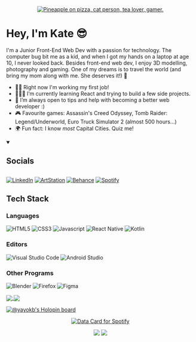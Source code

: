 <div align="center"><a href="https://git.io/typing-svg"><img src="https://readme-typing-svg.demolab.com?font=VT323&size=32&duration=6000&pause=2000&color=33A781&center=true&vCenter=true&multiline=true&width=650&lines=Pineapple+on+pizza%2C+cat+person%2C+tea+lover%2C+gamer" alt="Pineapple on pizza, cat person, tea lover, gamer." /></a></div>

# Hey, I'm Kate 😎
I'm a Junior Front-End Web Dev with a passion for technology. The computer bug bit me as a kid, and when I got my hands on a laptop at age 10, I never looked back. Besides front-end web dev, I enjoy 3D modelling, photography and gaming. One of my dreams is to travel the world (and bring my mom along with me. She deserves it!) 💙

- ✍🏻 Right now I'm working my first job!
- 👩🏼‍🎓 I’m currently learning React and trying to build a few side projects.
- 🔎 I’m always open to tips and help with becoming a better web developer :)
- 🎮 Favourite games: Assassin's Creed Odyssey, Tomb Raider: Legend/Underworld, Euro Truck Simulator 2 (almost 500 hours...)
- 🌍 Fun fact: I know *most* Capital Cities. Quiz me!

<details open="">
  <summary><h2>Socials<h2></summary>
  
  [![LinkedIn](https://img.shields.io/badge/linkedin-%230077B5.svg?style=for-the-badge&logo=linkedin&logoColor=white)](https://linkedin.com/in/kateblake3)
  [![ArtStation](https://img.shields.io/badge/ArtStation-13AFF0?style=for-the-badge&logo=artstation&logoColor=white)](https://www.artstation.com/yayokb)
  [![Behance](https://img.shields.io/badge/Behance-1769ff?style=for-the-badge&logo=behance&logoColor=white)](https://www.behance.net/yayokb)
  [![Spotify](https://img.shields.io/badge/Spotify-1ED760?style=for-the-badge&logo=spotify&logoColor=white)](https://open.spotify.com/user/6ln43afcfjuwrkja4x1ls3gs2)
</details>

## Tech Stack
### Languages
![HTML5](https://img.shields.io/badge/html5-%23E34F26.svg?style=for-the-badge&logo=html5&logoColor=E34F26&labelColor=111111)
![CSS3](https://img.shields.io/badge/css3-%231572B6.svg?style=for-the-badge&logo=css3&logoColor=1572B6&labelColor=111111)
![Javascript](https://img.shields.io/badge/-Javascript-F0DB4F?style=for-the-badge&logo=javascript&logoColor=F0DB4F&labelColor=111111)
![React Native](https://img.shields.io/badge/react_native-%2320232a.svg?style=for-the-badge&logo=react&color=61DAFB&logoColor=61DAFB&labelColor=111111)
![Kotlin](https://img.shields.io/badge/kotlin-%237F52FF.svg?style=for-the-badge&logo=kotlin&logoColor=7F52FF&labelColor=111111)
### Editors
![Visual Studio Code](https://img.shields.io/badge/Visual%20Studio%20Code-0078d7.svg?style=for-the-badge&logo=visual-studio-code&logoColor=007ACC&labelColor=111111)
![Android Studio](https://img.shields.io/badge/Android%20Studio-3DDC84.svg?style=for-the-badge&logo=android-studio&logoColor=3DDC84&labelColor=111111)
### Other Programs
![Blender](https://img.shields.io/badge/blender-%23F5792A.svg?style=for-the-badge&logo=blender&logoColor=F5792A&labelColor=111111)
![Firefox](https://img.shields.io/badge/Firefox-FF7139?style=for-the-badge&logo=Firefox-Browser&logoColor=FF7139&labelColor=111111)
![Figma](https://img.shields.io/badge/figma-%23F24E1E.svg?style=for-the-badge&logo=figma&logoColor=F24E1E&labelColor=111111)
    
<a href="https://github.com/anuraghazra/github-readme-stats">
  <img align="center" src="https://github-readme-stats.vercel.app/api?username=yayokb&show_icons=true&hide_border=true&bg_color=90,1a1a1a,00402C&title_color=1AFFB7&text_color=EFFFFA&icon_color=00FFA9&border_radius=20&custom_title=These%20are%20my%20Github%20stats!&card_width=500" />
</a>
<a href="https://github.com/anuraghazra/github-readme-stats">
  <img align="center" src="https://github-readme-stats.vercel.app/api/top-langs/?username=yayokb&hide_border=true&bg_color=90,1a1a1a,00402C&title_color=1AFFB7&text_color=EFFFFA&icon_color=00FFA9&border_radius=20&custom_title=My%20most%20commonly%20used%20languages&card_width=500" />
</a>

[![@yayokb's Holopin board](https://holopin.io/api/user/board?user=yayokb)](https://holopin.io/@yayokb)

<div align="center">
<a href="https://data-card-for-spotify.herokuapp.com/card?user_id=6ln43afcfjuwrkja4x1ls3gs2">
  <img src="https://data-card-for-spotify.herokuapp.com/api/card?user_id=6ln43afcfjuwrkja4x1ls3gs2" alt="Data Card for Spotify">
</a>
</div>

<div align="center">
  
  ![](https://visitor-badge-reloaded.herokuapp.com/badge?page_id=yayokb-yayokb&color=1AFFB7&lcolor=222222&style=for-the-badge&logo=Github)
![](https://hit.yhype.me/github/profile?user_id=38580104)
    </div>
